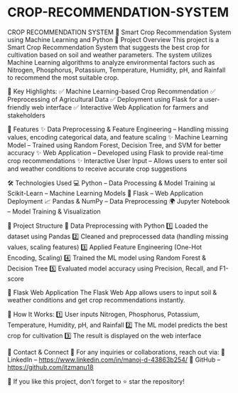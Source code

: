 # CROP-RECOMMENDATION-SYSTEM
CROP RECOMMENDATION SYSTEM
🌾 Smart Crop Recommendation System using Machine Learning and Python
📌 Project Overview
This project is a Smart Crop Recommendation System that suggests the best crop for cultivation based on soil and weather parameters. The system utilizes Machine Learning algorithms to analyze environmental factors such as Nitrogen, Phosphorus, Potassium, Temperature, Humidity, pH, and Rainfall to recommend the most suitable crop.

🔹 Key Highlights:
✅ Machine Learning-based Crop Recommendation
✅ Preprocessing of Agricultural Data
✅ Deployment using Flask for a user-friendly web interface
✅ Interactive Web Application for farmers and stakeholders

🚀 Features
✨ Data Preprocessing & Feature Engineering – Handling missing values, encoding categorical data, and feature scaling
✨ Machine Learning Model – Trained using Random Forest, Decision Tree, and SVM for better accuracy
✨ Web Application – Developed using Flask to provide real-time crop recommendations
✨ Interactive User Input – Allows users to enter soil and weather conditions to receive accurate crop suggestions

🛠️ Technologies Used
💻 Python – Data Processing & Model Training
📊 Scikit-Learn – Machine Learning Models
📌 Flask – Web Application Deployment
📈 Pandas & NumPy – Data Preprocessing
🌍 Jupyter Notebook – Model Training & Visualization

📂 Project Structure
🔹 Data Preprocessing with Python
1️⃣ Loaded the dataset using Pandas
2️⃣ Cleaned and preprocessed data (handling missing values, scaling features)
3️⃣ Applied Feature Engineering (One-Hot Encoding, Scaling)
4️⃣ Trained the ML model using Random Forest & Decision Tree
5️⃣ Evaluated model accuracy using Precision, Recall, and F1-score

🎨 Flask Web Application
The Flask Web App allows users to input soil & weather conditions and get crop recommendations instantly.

🔹 How It Works:
1️⃣ User inputs Nitrogen, Phosphorus, Potassium, Temperature, Humidity, pH, and Rainfall
2️⃣ The ML model predicts the best crop for cultivation
3️⃣ The result is displayed on the web interface

📩 Contact & Connect
📧 For any inquiries or collaborations, reach out via:
🔗 LinkedIn – https://www.linkedin.com/in/manoj-d-43863b254/ 
🔗 GitHub – https://github.com/itzmanu18

🌟 If you like this project, don’t forget to ⭐ star the repository!



